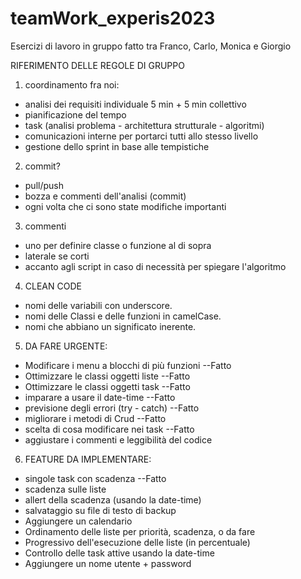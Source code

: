 # teamWork_experis2023
Esercizi di lavoro in gruppo fatto tra Franco, Carlo, Monica e Giorgio

RIFERIMENTO DELLE REGOLE DI GRUPPO

1. coordinamento fra noi:
  - analisi dei requisiti individuale 5 min + 5 min collettivo
  - pianificazione del tempo
  - task (analisi problema - architettura strutturale - algoritmi)
  - comunicazioni interne per portarci tutti allo stesso livello
  - gestione dello sprint in base alle tempistiche

2. commit?
  - pull/push 
  - bozza e commenti dell'analisi (commit)
  - ogni volta che ci sono state modifiche importanti

3. commenti
  - uno per definire classe o funzione al di sopra
  - laterale se corti
  - accanto agli script in caso di necessità per spiegare l'algoritmo

4. CLEAN CODE
  - nomi delle variabili con underscore.
  - nomi delle Classi e delle funzioni in camelCase.
  - nomi che abbiano un significato inerente.

5. DA FARE URGENTE:
  - Modificare i menu a blocchi di più funzioni     --Fatto
  - Ottimizzare le classi oggetti liste             --Fatto
  - Ottimizzare le classi oggetti task              --Fatto
  - imparare a usare il date-time                   --Fatto
  - previsione degli errori (try - catch)           --Fatto
  - migliorare i metodi di Crud                     --Fatto
  - scelta di cosa modificare nei task              --Fatto
  - aggiustare i commenti e leggibilità del codice  
  
6. FEATURE DA IMPLEMENTARE:
  - singole task con scadenza                       --Fatto
  - scadenza sulle liste
  - allert della scadenza (usando la date-time)
  - salvataggio su file di testo di backup
  - Aggiungere un calendario
  - Ordinamento delle liste per priorità, scadenza, o da fare
  - Progressivo dell'esecuzione delle liste (in percentuale)
  - Controllo delle task attive usando la date-time
  - Aggiungere un nome utente + password
